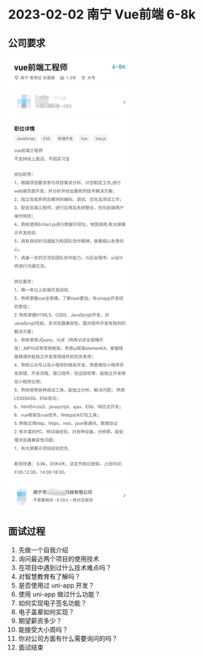 # 2023-02-02 南宁 Vue前端 6-8k

## 公司要求

![](../../public/images/2023-02-02-nanning-vue.jpg)

## 面试过程

1. 先做一个自我介绍
2. 询问最近两个项目的使用技术
3. 在项目中遇到过什么技术难点吗？
4. 对智慧教育有了解吗？
5. 是否使用过 uni-app 开发？
6. 使用 uni-app 做过什么功能？
7. 如何实现电子签名功能？
8. 电子盖章如何实现？
9. 期望薪资多少？
10. 能接受大小周吗？
11. 你对公司方面有什么需要询问的吗？
12. 面试结束

